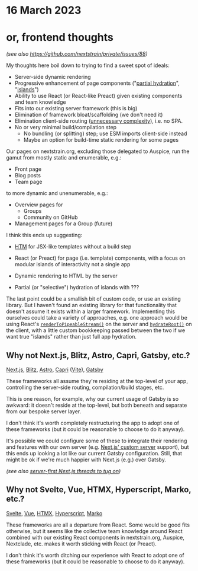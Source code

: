 # 16 March 2023
# or, frontend thoughts

_(see also <https://github.com/nextstrain/private/issues/88>)_

My thoughts here boil down to trying to find a sweet spot of ideals:

  - Server-side dynamic rendering
  - Progressive enhancement of page components ("[partial hydration](https://ajcwebdev.com/2021/11/22/what-is-partial-hydration-and-why-is-everyone-talking-about-it/)", "[islands](https://jasonformat.com/islands-architecture/)")
  - Ability to use React (or React-like Preact) given existing components and team knowledge
  - Fits into our existing server framework (this is big)
  - Elimination of framework bloat/scaffolding (we don't need it)
  - Elimination client-side routing ([unnecessary complexity](https://docs.nextstrain.org/projects/nextstrain-dot-org/en/latest/routing.html)), i.e. no SPA.
  - No or very minimal build/compilation step
    - No bundling (or splitting) step; use ESM imports client-side instead
    - Maybe an option for build-time static rendering for some pages

Our pages on nextstrain.org, excluding those delegated to Auspice, run the
gamut from mostly static and enumerable, e.g.:

  - Front page
  - Blog posts
  - Team page

to more dynamic and unenumerable, e.g.:

  - Overview pages for
    - Groups
    - Community on GitHub
  - Management pages for a Group (future)

I think this ends up suggesting:

  - [HTM](https://github.com/developit/htm) for JSX-like templates without a
    build step

  - React (or Preact) for page (i.e. template) components, with a focus on
    modular islands of interactivity not a single app

  - Dynamic rendering to HTML by the server

  - Partial (or "selective") hydration of islands with ???

The last point could be a smallish bit of custom code, or use an existing
library.  But I haven't found an existing library for that functionality that
doesn't assume it exists within a larger framework.  Implementing this
ourselves could take a variety of approaches, e.g. one approach would be using
React's
[`renderToPipeableStream()`](https://react.dev/reference/react-dom/server/renderToPipeableStream)
on the server and
[`hydrateRoot()`](https://react.dev/reference/react-dom/client/hydrateRoot) on
the client, with a little custom bookkeeping passed between the two if we want
true "islands" rather than just full app hydration.


## Why not Next.js, Blitz, Astro, Capri, Gatsby, etc.?

[Next.js][], [Blitz][], [Astro][], [Capri][] ([Vite][]), [Gatsby][]

These frameworks all assume they're residing at the top-level of your app,
controlling the server-side routing, compilation/build stages, etc.

This is one reason, for example, why our current usage of Gatsby is so awkward:
it doesn't reside at the top-level, but both beneath and separate from our
bespoke server layer.

I don't think it's worth completely restructuring the app to adopt one of these
frameworks (but it could be reasonable to choose to do it anyway).

It's possible we could configure some of these to integrate their rendering and
features with our own server (e.g. [Next.js' custom
server](https://nextjs.org/docs/advanced-features/custom-server) support), but
this ends up looking a lot like our current Gatsby configuration.  Still, that
might be ok if we're much happier with Next.js (e.g.) over Gatsby.

_(see also [server-first Next.js threads to tug on](2023-03-29-nextjs.md))_


## Why not Svelte, Vue, HTMX, Hyperscript, Marko, etc.?

[Svelte][], [Vue][], [HTMX][], [Hyperscript][], [Marko][]

These frameworks are all a departure from React.  Some would be good fits
otherwise, but it seems like the collective team knowledge around React
combined with our existing React components in nextstrain.org, Auspice,
Nextclade, etc. makes it worth sticking with React (or Preact).

I don't think it's worth ditching our experience with React to adopt one of
these frameworks (but it could be reasonable to choose to do it anyway).



[Next.js]: https://nextjs.org
[Blitz]: https://blitzjs.com
[Astro]: https://astro.build
[Capri]: https://capri.build
[Vite]: https://vitejs.dev
[Gatsby]: https://gatsbyjs.com
[Svelte]: https://svelte.dev
[Vue]: https://vuejs.org
[htmx]: https://htmx.org
[Hyperscript]: https://hyperscript.org
[Marko]: https://markojs.com
